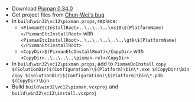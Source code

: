  * Download [Pixman 0.34.0](http://cairographics.org/releases/pixman-0.34.0.tar.gz)
 * Get project files from [Chun-Wei's bug](https://bugs.freedesktop.org/attachment.cgi?id=58220)
 * In `build\win32\vc12\pixman.props`, replace:
	* `<PixmanEtcInstallRoot>..\..\..\..\vs10\$(PlatformName)</PixmanEtcInstallRoot>` with `<PixmanEtcInstallRoot>..\..\..\..\..\..\gtk\$(PlatformName)</PixmanEtcInstallRoot>`
	* `<CopyDir>$(PixmanEtcInstallRoot)</CopyDir>` with
`<CopyDir>..\..\..\..\pixman-rel</CopyDir>`
 * In `build\win32\vc12\pixman.props`, add to `PixmanDoInstall`
`copy $(SolutionDir)$(Configuration)\$(Platform)\bin\*.exe $(CopyDir)\bin`
`copy $(SolutionDir)$(Configuration)\$(Platform)\bin\*.pdb $(CopyDir)\bin`
 * Build `build\win32\vc12\pixman.vcxproj` and `build\win32\vc12\install.vcxproj`
